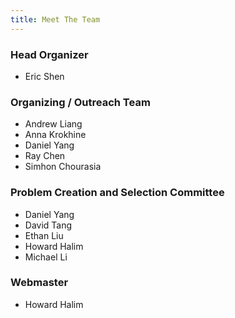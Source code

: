 ```yaml
---
title: Meet The Team
---
```


### Head Organizer
- Eric Shen

### Organizing / Outreach Team
- Andrew Liang
- Anna Krokhine
- Daniel Yang
- Ray Chen
- Simhon Chourasia

### Problem Creation and Selection Committee
- Daniel Yang
- David Tang
- Ethan Liu
- Howard Halim
- Michael Li

### Webmaster
- Howard Halim
